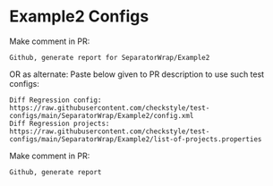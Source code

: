 # Example2 Configs
Make comment in PR:
```
Github, generate report for SeparatorWrap/Example2
```
OR as alternate:
Paste below given to PR description to use such test configs:
```
Diff Regression config: https://raw.githubusercontent.com/checkstyle/test-configs/main/SeparatorWrap/Example2/config.xml
Diff Regression projects: https://raw.githubusercontent.com/checkstyle/test-configs/main/SeparatorWrap/Example2/list-of-projects.properties
```
Make comment in PR:
```
Github, generate report
```

